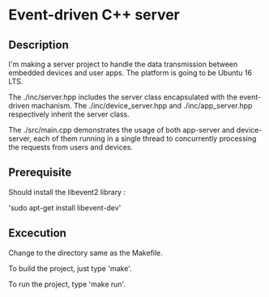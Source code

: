 # Event-driven C++ server
## Description
I'm making a server project to handle the data transmission between embedded devices and user apps. The platform is going to be Ubuntu 16 LTS.

The ./inc/server.hpp includes the server class encapsulated with the event-driven machanism. The ./inc/device_server.hpp and ./inc/app_server.hpp respectively inherit the server class.

The ./src/main.cpp demonstrates the usage of both app-server and device-server, each of them running in a single thread to concurrently processing the requests from users and devices.

## Prerequisite
Should install the libevent2 library :

'sudo apt-get install libevent-dev'


## Excecution
Change to the directory same as the Makefile.

To build the project, just type 'make'.

To run the project, type 'make run'.